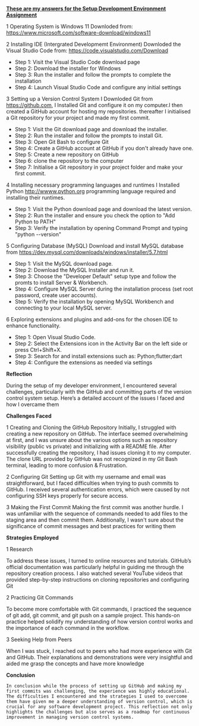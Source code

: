 <u>**These are my answers for the Setup Development Environment Assignment**</u>

1 Operating System is Windows 11 Downloded from:
    https://www.microsoft.com/software-download/windows11 

2 Installing IDE (Intergrated Developmemt Environment)
Downloded the Visual Studio Code from: https://code.visualstudio.com/Download
    
- Step 1: Visit the Visual Studio Code download page
- Step 2: Download the installer for Windows
- Step 3: Run the installer and follow the prompts to complete the installation
- Step 4: Launch Visual Studio Code and configure any initial settings

3 Setting up a Version Control System
I Downloded Git from https://github.com,  I Installed Git and configure it on my computer.I then created a GitHub account for hosting my repositories. thereafter I initialised a Git repository for your project and made my first commit.
- Step 1: Visit the Git download page and download the installer.
- Step 2: Run the installer and follow the prompts to install Git.
- Step 3: Open Git Bash to configure Git
- Step 4: Create a GitHub account at GitHub if you don't already have one.
- Step 5: Create a new repository on GitHub
- Step 6: clone the repository to the computer
- Step 7: Initialise a Git repository in your project folder and make your first commit.

4 Installing necessary programming languages and runtimes
   I Installed Python http://wwww.python.org programming language required and installing their runtimes.
- Step 1: Visit the Python download page and download the latest version.
- Step 2: Run the installer and ensure you check the option to "Add Python to PATH"
- Step 3: Verify the installation by opening Command Prompt and typing "python --version"

5 Configuring Database (MySQL)
   Download and install MySQL database from https://dev.mysql.com/downloads/windows/installer/5.7.html
- Step 1: Visit the MySQL download page.
- Step 2: Download the MySQL Installer and run it.
- Step 3: Choose the "Developer Default" setup type and follow the promts to install Server & Workbench.
- Step 4: Configure MySQL Server during the installation process (set root password, create user accounts).
- Step 5: Verify the installation by opening MySQL Workbench and connecting to your local MySQL server.

6 Exploring extensions and plugins and add-ons for the chosen IDE to enhance functionality.
- Step 1: Open Visual Studio Code.
- Step 2: Select the Extensions icon in the Activity Bar on the left side or press Ctrl+Shift+X.
- Step 3: Search for and install extensions such as: Python;flutter;dart
- Step 4: Configure the extensions as needed via settings
    
**Reflection**

During the setup of my developer environment, I encountered several challenges, particularly with the GitHub and committing parts of the version control system setup. Here’s a detailed account of the issues I faced and how I overcame them

**Challenges Faced**

1 Creating and Cloning the GitHub Repository
    Initially, I struggled with creating a new repository on GitHub. The interface seemed overwhelming at first, and I was unsure about the various options such as repository visibility (public vs private) and initializing with a README file.
    After successfully creating the repository, I had issues cloning it to my computer. The clone URL provided by GitHub was not recognized in my Git Bash terminal, leading to more confusion & Frustration.

2 Configuring Git
    Setting up Git with my username and email was straightforward, but I faced difficulties when trying to push commits to GitHub. I received several authentication errors, which were caused by not configuring SSH keys properly for secure access.

3 Making the First Commit
    Making the first commit was another hurdle. I was unfamiliar with the sequence of commands needed to add files to the staging area and then commit them. Additionally, I wasn't sure about the significance of commit messages and best practices for writing them

**Strategies Employed**

1 Research

To address these issues, I turned to online resources and tutorials. GitHub’s official documentation was particularly helpful in guiding me through the repository creation process. I also watched several YouTube videos that provided step-by-step instructions on cloning repositories and configuring Git

2 Practicing Git Commands

To become more comfortable with Git commands, I practiced the sequence of git add, git commit, and git push on a sample project. This hands-on practice helped solidify my understanding of how version control works and the importance of each command in the workflow.

3 Seeking Help from Peers

When I was stuck, I reached out to peers who had more experience with Git and GitHub. Their explanations and demonstrations were very insightful and aided me grasp the concepts and have more knowledge

**Conclusion** 

    In conclusion while the process of setting up GitHub and making my first commits was challenging, the experience was highly educational. The difficulties I encountered and the strategies I used to overcome them have given me a deeper understanding of version control, which is crucial for any software development project. This reflection not only highlights the challenges but also serves as a roadmap for continuous improvement in managing version control systems.
